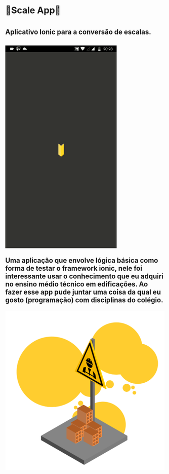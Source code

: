 <h1>🧱Scale App🧱<h1>
<h2>Aplicativo Ionic para a conversão de escalas.<h2>
<img src="./App.gif"/>
<p>Uma aplicação que envolve lógica básica como forma de testar o framework ionic, nele foi interessante usar o conhecimento que eu adquiri no ensino médio técnico em edificações. Ao fazer esse app pude juntar uma coisa da qual eu gosto (programação) com disciplinas do colégio. <p>
<img src="./src/assets/img/Informações_imgApp.png"/>
